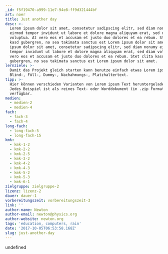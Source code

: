 ```yaml
---
_id: f5f19470-a999-11e7-94e8-ff9d321444bf
art: noer
title: Just another day
desc: >-
  Lorem ipsum dolor sit amet, consetetur sadipscing elitr, sed diam nonumy
  eirmod tempor invidunt ut labore et dolore magna aliquyam erat, sed diam
  voluptua. At vero eos et accusam et justo duo dolores et ea rebum. Stet clita
  kasd gubergren, no sea takimata sanctus est Lorem ipsum dolor sit amet. Lorem
  ipsum dolor sit amet, consetetur sadipscing elitr, sed diam nonumy eirmod
  tempor invidunt ut labore et dolore magna aliquyam erat, sed diam voluptua. At
  vero eos et accusam et justo duo dolores et ea rebum. Stet clita kasd
  gubergren, no sea takimata sanctus est Lorem ipsum dolor sit amet.
lernziele: >-
  Damit das Projekt gleich starten kann benutze einfach etwas Lorem ipsum -
  Blind-, Füll-, Dummy-, Nachahmungs-, Platzhaltertext.
tipp: >-
  Hier können verschieden Varianten von Lorem ipsum Text heruntergeladen werden.
  Jedes Beispiel ist als reines Text- oder Worddokument (in .zip Format)
  verfügbar.
medien:
  - medien-2
  - medien-4
fach:
  - fach-3
  - fach-4
long-fach:
  - long-fach-5
  - long-fach-15
kmk:
  - kmk-1-2
  - kmk-2-2
  - kmk-2-5
  - kmk-3-2
  - kmk-4-2
  - kmk-4-3
  - kmk-5-2
  - kmk-5-3
  - kmk-6-1
zielgruppe: zielgruppe-2
lizenz: lizenz-2
dauer: dauer-1
vorbereitungszeit: vorbereitungszeit-3
link: ''
author-name: Newton
author-email: newton@physics.org
author-website: newton.org
tags: 'education, computers, rain'
date: '2017-10-05T06:53:58.168Z'
slug: just-another-day
---
```

undefined
